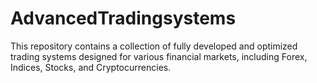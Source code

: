 # AdvancedTradingsystems
This repository contains a collection of fully developed and optimized trading systems designed for various financial markets, including Forex, Indices, Stocks, and Cryptocurrencies.

